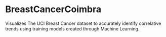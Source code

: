 # BreastCancerCoimbra
 Visualizes The UCI Breast Cancer dataset to accurately identify correlative trends using training models created through Machine Learning.
